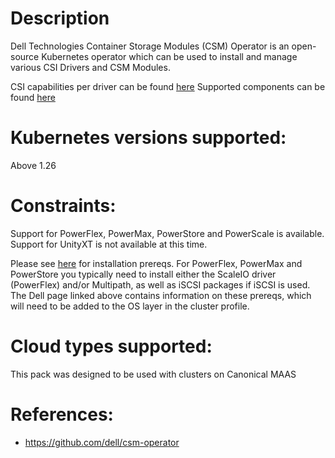 # Description
Dell Technologies Container Storage Modules (CSM) Operator is an open-source Kubernetes operator which can be used to install and manage various CSI Drivers and CSM Modules.

CSI capabilities per driver can be found [here](https://dell.github.io/csm-docs/docs/csidriver/)
Supported components can be found [here](https://dell.github.io/csm-docs/docs/deployment/csmoperator/#supported-csm-components)


# Kubernetes versions supported:
Above 1.26

# Constraints:
Support for PowerFlex, PowerMax, PowerStore and PowerScale is available.
Support for UnityXT is not available at this time.

Please see [here](https://dell.github.io/csm-docs/docs/deployment/csmoperator/drivers/) for installation prereqs. For PowerFlex, PowerMax and PowerStore you typically need to install either the ScaleIO driver (PowerFlex) and/or Multipath, as well as iSCSI packages if iSCSI is used. The Dell page linked above contains information on these prereqs, which will need to be added to the OS layer in the cluster profile.

# Cloud types supported:
This pack was designed to be used with clusters on Canonical MAAS

# References:
  - https://github.com/dell/csm-operator
